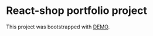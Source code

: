 # React-shop portfolio project

This project was bootstrapped with [DEMO](https://chvertko.github.io/react-shop/).


